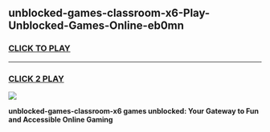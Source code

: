 
## unblocked-games-classroom-x6-Play-Unblocked-Games-Online-eb0mn
<h3>
<a href="https://premium76.site?title=unblocked-games-classroom-x6&ref=25A">CLICK TO PLAY</a></h3>
<hr>

<h3>
<a href="https://premium76.site?title=unblocked-games-classroom-x6&ref=25A">CLICK 2 PLAY</a>
  
</h3>

<a href="https://premium76.site?title=unblocked-games-classroom-x6&ref=25A"><img src="https://clearcache.store/games.png"></a>


**unblocked-games-classroom-x6 games unblocked: Your Gateway to Fun and Accessible Online Gaming**
